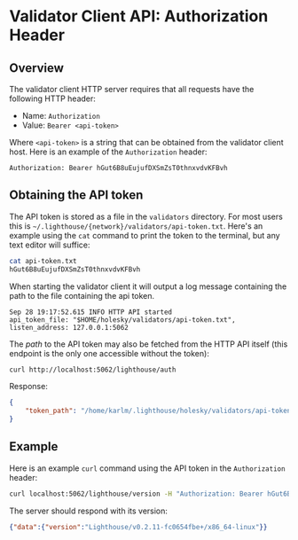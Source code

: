 # Validator Client API: Authorization Header

## Overview

The validator client HTTP server requires that all requests have the following
HTTP header:

- Name: `Authorization`
- Value: `Bearer <api-token>`

Where `<api-token>` is a string that can be obtained from the validator client
host. Here is an example of the `Authorization` header:

```text
Authorization: Bearer hGut6B8uEujufDXSmZsT0thnxvdvKFBvh
```

## Obtaining the API token

The API token is stored as a file in the `validators` directory. For most users
this is `~/.lighthouse/{network}/validators/api-token.txt`. Here's an
example using the `cat` command to print the token to the terminal, but any
text editor will suffice:

```bash
cat api-token.txt
hGut6B8uEujufDXSmZsT0thnxvdvKFBvh
```

When starting the validator client it will output a log message containing the path
to the file containing the api token.

```text
Sep 28 19:17:52.615 INFO HTTP API started                        api_token_file: "$HOME/holesky/validators/api-token.txt", listen_address: 127.0.0.1:5062
```

The _path_ to the API token may also be fetched from the HTTP API itself (this endpoint is the only
one accessible without the token):

```bash
curl http://localhost:5062/lighthouse/auth
```

Response:

```json
{
    "token_path": "/home/karlm/.lighthouse/holesky/validators/api-token.txt"
}
```

## Example

Here is an example `curl` command using the API token in the `Authorization` header:

```bash
curl localhost:5062/lighthouse/version -H "Authorization: Bearer hGut6B8uEujufDXSmZsT0thnxvdvKFBvh"
```

The server should respond with its version:

```json
{"data":{"version":"Lighthouse/v0.2.11-fc0654fbe+/x86_64-linux"}}
```
